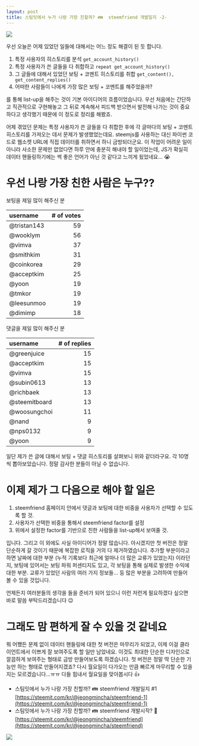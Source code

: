 ```yaml
---
layout: post
title: 스팀잇에서 누가 나랑 가장 친할까? 👪  steemfriend 개발일지 -2-
---
```


![](https://steemitimages.com/0x0/https://steemitimages.com/0x0/https://steemitimages.com/DQmXYoCFPhnX2etF7xu25i3gZw6ipocDrYuBoy4nBDqgseA/unnamed.jpg)

우선 오늘은 어제 있었던 일들에 대해서는 어느 정도 해결이 된 듯 합니다.

1. 특정 사용자의 히스토리를 분석 `get_account_history()`  
1. 특정 사용자가 쓴 글들을 다 취합하고 `repeat get_account_history()`  
1. 그 글들에 대해서 있었던 보팅 + 코멘트 히스토리를 취합 `get_content(), get_content_replies()`  
1. 어떠한 사람들이 나에게 가장 많은 보팅 + 코멘트를 해주었을까?  

를 통해 list-up을 해주는 것이 기본 아이디어의 흐름이었습니다. 우선 처음에는 간단하고 직관적으로 구현해놓고 그 뒤로 계속해서 피드백 받으면서 발전해 나가는 것이 중요하다고 생각했기 때문에 이 정도로 정리를 해봤죠.

어제 겪었던 문제는 특정 사용자가 쓴 글들을 다 취합한 후에 각 글마다의 보팅 + 코멘트 히스토리를 가져오는 데서 문제가 발생했었는데요. steemjs를 사용하는 대신 파이썬 코드로 웹소켓 URL에 직접 데이터를 취하면서 하니 금방되더군요. 이 작업이 어려운 일이 아니라 사소한 문제만 없었다면 하루 안에 충분히 해내야 할 일이었는데, JS가 확실히 데이터 핸들링하기에는 썩 좋은 언어가 아닌 것 같다고 느끼게 됬었네요... 😭

# 우선 나랑 가장 친한 사람은 누구??
보팅을 제일 많이 해주신 분  

| username | # of votes |  
| :------- | --------: |  
|@tristan143|59|  
|@wooklym|56|  
|@vimva|37|  
|@smithkim|31|  
|@coinkorea|29|  
|@acceptkim|25|  
|@yoon|19|  
|@tmkor|19|  
|@leesunmoo|19|  
|@dimimp|18|  

댓글을 제일 많이 해주신 분  

| username | # of replies |  
| :------- | -----------: |  
|@greenjuice|15|  
|@acceptkim|15|  
|@vimva|15|  
|@subin0613|13|  
|@richbaek|13|  
|@steemitboard|13|  
|@woosungchoi|11|  
|@nand|9|  
|@nps0132|9|  
|@yoon|9|  

일단 제가 쓴 글에 대해서 보팅 + 댓글 히스토리를 살펴보니 위와 같더라구요. 각 10명씩 뽑아보았습니다. 정말 감사한 분들이 아닐 수 없습니다. 

# 이제 제가 그 다음으로 해야 할 일은 

1. steemfriend 홈페이지 안에서 댓글과 보팅에 대한 비중을 사용자가 선택할 수 있도록 할 것.  
1. 사용자가 선택한 비중을 통해서 steemfriend factor를 설정  
1. 위에서 설정한 factor를 기반으로 친한 사람들을 list-up해서 보여줄 것.  

입니다. 그리고 이 외에도 사실 아이디어가 정말 많습니다. 아시겠지만 첫 버전은 정말 단순하게 갈 것이기 때문에 복잡한 로직을 거의 다 제거하였습니다. 추가할 부분이라고 하면 날짜에 대한 부분 (누적 기록보다 최근에 얼마나 더 많은 교류가 있었는지) 이라던지, 보팅에 있어서는 보팅 파워 퍼센티지도 있고, 각 보팅을 통해 실제로 발생한 수익에 대한 부분. 교류가 있었던 사람의 여러 가지 정보들... 등 많은 부분을 고려하여 만들어 볼 수 있을 것입니다.

언제든지 여러분들의 생각을 들을 준비가 되어 있으니 이런 저런게 필요하겠다 싶으면 바로 말씀 부탁드리겠습니다 😉

# 그래도 맘 편하게 잘 수 있을 것 같네요
뭐 어쨌든 문제 없이 데이터 핸들링에 대한 첫 버전은 마무리가 되었고, 이제 이걸 클라이언트에서 이쁘게 잘 보여주도록 할 일만 남았네요. 이것도 최대한 단순한 디자인으로 깔끔하게 보여주는 형태로 금방 만들어보도록 하겠습니다. 첫 버전은 정말 딱 단순한 기능만 하는 형태로 만들어지겠죠? 다시 월요일이 다가오는 만큼 빠르게 마무리할 수 있을지는 모르겠습니다...ㅠㅠ 다들 힘내서 월요일을 맞아봅시다 👍

- 스팀잇에서 누가 나랑 가장 친할까? 👪 steemfriend 개발일지 #1  
  [https://steemit.com/kr/@jeongmincha/steemfriend-1](https://steemit.com/kr/@jeongmincha/steemfriend-1)
- 스팀잇에서 누가 나랑 가장 친할까? 👪 steemfriend 개발시작? 🚀  
  [https://steemit.com/kr/@jeongmincha/steemfriend](https://steemit.com/kr/@jeongmincha/steemfriend)


![](https://img1.steemit.com/480x0/https://steemitimages.com/DQmUdNLJKzrFrZNgsc1c5UkZWHkTwPZj8KXApQcs6deGDK5/follow%20image-min.png)
